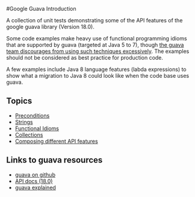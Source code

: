 #Google Guava Introduction

A collection of unit tests demonstrating some of the API features of the google guava library (Version 18.0).

Some code examples make heavy use of functional programming idioms that are supported by guava (targeted at Java 5 to 7), though [the guava team discourages from using such techniques excessively](https://code.google.com/p/guava-libraries/wiki/FunctionalExplained). The examples should not be considered as best practice for production code. 

A few examples include Java 8 language features (labda expressions) to show what a migration to Java 8 could look like when the code base uses guava. 

## Topics
* [Preconditions](src/test/java/com/github/floppywaste/Guava01_Preconditions.java)
* [Strings](src/test/java/com/github/floppywaste/Guava02_Strings.java)
* [Functional Idioms](src/test/java/com/github/floppywaste/Guava03_Functional.java)
* [Collections](src/test/java/com/github/floppywaste/Guava04_Collections.java)
* [Composing different API features](src/test/java/com/github/floppywaste/Guava06_Compositions.java)


## Links to guava resources
 * [guava on github](https://github.com/google/guava)
 * [API docs (18.0)](http://docs.guava-libraries.googlecode.com/git-history/release/javadoc/index.html)
 * [guava explained](https://code.google.com/p/guava-libraries/wiki/GuavaExplained)